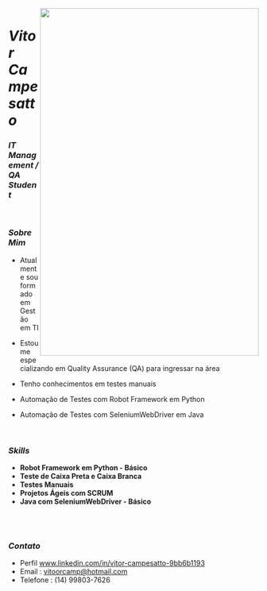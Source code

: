   <img align="right" width="440" height="700" right="0px" src="https://i.imgur.com/jJJRSB0.png">


# *Vitor Campesatto*
### *IT Management / QA Student*


<br>

### *Sobre Mim*

<p align="left" margin-left="10px"> 
 
- Atualmente sou formado em Gestão em TI

- Estou me especializando em Quality Assurance (QA) para ingressar na área

- Tenho conhecimentos em testes manuais 
 
- Automação de Testes com Robot Framework em Python 

- Automação de Testes com SeleniumWebDriver em Java
 




<br>

### *Skills*

<p align="left" margin-left="10px">
 
-  <strong>Robot Framework em Python - Básico</strong> <br>
-  <strong>Teste de Caixa Preta e Caixa Branca </strong> <br>
-  <strong>Testes Manuais </strong> <br>
-  <strong>Projetos Ágeis com SCRUM </strong> <br>
-  <strong>Java com SeleniumWebDriver - Básico</strong>
</p>

<br/>
<br/>

### *Contato*

- Perfil www.linkedin.com/in/vitor-campesatto-9bb6b1193
- Email : vitoorcamp@hotmail.com
- Telefone : (14) 99803-7626
